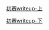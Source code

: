 [初赛writeup-上](https://mp.weixin.qq.com/s/C7MohZk3jF3Zb_V4wYlYoQ)

[初赛writeup-下](https://mp.weixin.qq.com/s/9I21_BrWrQKm4YgkPpaQ4w)